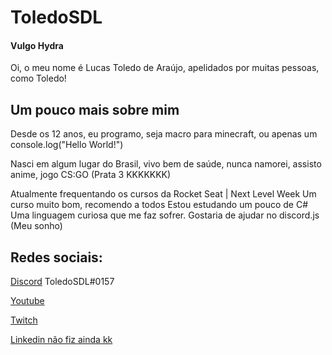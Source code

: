 # ToledoSDL
#### Vulgo Hydra
Oi, o meu nome é Lucas Toledo de Araújo, apelidados por muitas pessoas, como Toledo!

## Um pouco mais sobre mim


Desde os 12 anos, eu programo, seja macro para minecraft, ou apenas um console.log("Hello World!")

Nasci em algum lugar do Brasil, vivo bem de saúde, nunca namorei, assisto anime, jogo CS:GO (Prata 3 KKKKKKK)

Atualmente frequentando os cursos da Rocket Seat | Next Level Week
Um curso muito bom, recomendo a todos
Estou estudando um pouco de C# Uma linguagem curiosa que me faz sofrer. Gostaria de ajudar no discord.js (Meu sonho)

## Redes sociais:
[Discord]() ToledoSDL#0157

[Youtube](https://youtube.com/c/ToledoSDL)

[Twitch](https://twitch.tv/ToledoSDL)

[Linkedin não fiz ainda kk]()
